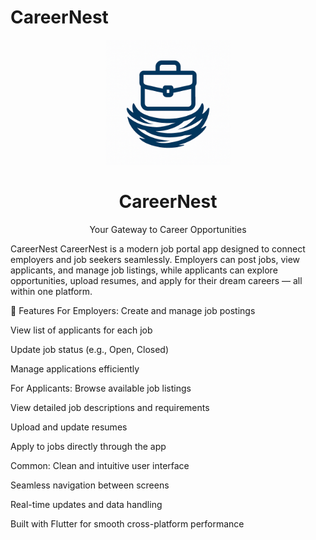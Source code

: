 # CareerNest
<p align="center">
  <img src="assets/app_logo1.png" alt="CareerNest Logo" width="200"/>
</p>

<h1 align="center">CareerNest</h1>

<p align="center">
  Your Gateway to Career Opportunities
</p>
CareerNest
CareerNest is a modern job portal app designed to connect employers and job seekers seamlessly.
Employers can post jobs, view applicants, and manage job listings, while applicants can explore opportunities, upload resumes, and apply for their dream careers — all within one platform.

🚀 Features
For Employers:
Create and manage job postings

View list of applicants for each job

Update job status (e.g., Open, Closed)

Manage applications efficiently

For Applicants:
Browse available job listings

View detailed job descriptions and requirements

Upload and update resumes

Apply to jobs directly through the app

Common:
Clean and intuitive user interface

Seamless navigation between screens

Real-time updates and data handling

Built with Flutter for smooth cross-platform performance

